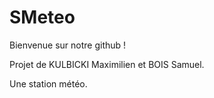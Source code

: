 # SMeteo
Bienvenue sur notre github !

Projet de KULBICKI Maximilien et BOIS Samuel.

Une station météo.

